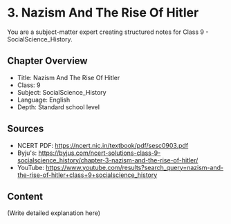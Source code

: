 # 3. Nazism And The Rise Of Hitler

You are a subject-matter expert creating structured notes for Class 9 - SocialScience_History.

## Chapter Overview
- Title: Nazism And The Rise Of Hitler
- Class: 9
- Subject: SocialScience_History
- Language: English
- Depth: Standard school level

## Sources
- NCERT PDF: https://ncert.nic.in/textbook/pdf/sesc0903.pdf
- Byju's: https://byjus.com/ncert-solutions-class-9-socialscience_history/chapter-3-nazism-and-the-rise-of-hitler/
- YouTube: https://www.youtube.com/results?search_query=nazism-and-the-rise-of-hitler+class+9+socialscience_history

## Content
(Write detailed explanation here)
